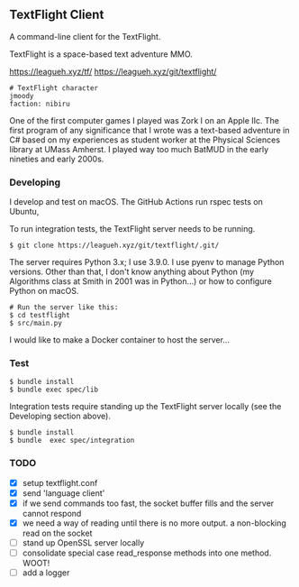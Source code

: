 ## TextFlight Client

A command-line client for the TextFlight.

TextFlight is a space-based text adventure MMO.

https://leagueh.xyz/tf/
https://leagueh.xyz/git/textflight/

```
# TextFlight character
jmoody
faction: nibiru
```

One of the first computer games I played was Zork I on an Apple IIc.  The first
program of any significance that I wrote was a text-based adventure in C# based
on my experiences as student worker at the Physical Sciences library at UMass
Amherst.  I played way too much BatMUD in the early nineties and early 2000s.

### Developing

I develop and test on macOS.  The GitHub Actions run rspec tests on Ubuntu,

To run integration tests, the TextFlight server needs to be running.

```
$ git clone https://leagueh.xyz/git/textflight/.git/ 
```

The server requires Python 3.x; I use 3.9.0.  I use pyenv to manage Python
versions. Other than that, I don't know anything about Python (my Algorithms
class at Smith in 2001 was in Python...) or how to configure Python on macOS.

```
# Run the server like this:
$ cd testflight
$ src/main.py
```

I would like to make a Docker container to host the server...

### Test

```
$ bundle install
$ bundle exec spec/lib
```

Integration tests require standing up the TextFlight server locally (see the
Developing section above).

```
$ bundle install
$ bundle  exec spec/integration
```

### TODO

- [x] setup textflight.conf
- [x] send 'language client'
- [x] if we send commands too fast, the socket buffer fills and the server cannot respond
- [x] we need a way of reading until there is no more output.  a non-blocking read on the socket
- [ ] stand up OpenSSL server locally  
- [ ] consolidate special case read_response methods into one method. WOOT!
- [ ] add a logger
